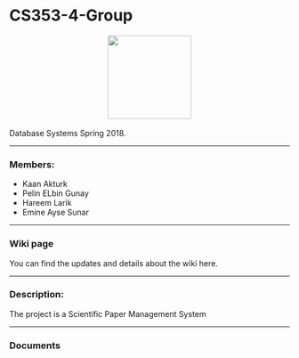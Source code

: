 ﻿# CS353-4-Group

<center><img src="https://cdn.shopify.com/s/files/1/1061/1924/files/Hugging_Face_Emoji_2028ce8b-c213-4d45-94aa-21e1a0842b4d_large.png?15202324258887420558" width="150" height="150"></center><br>
Database Systems Spring 2018. <hr />

### Members:
<ul>
<li>Kaan Akturk</li>
<li>Pelin ELbin Gunay</li>
<li>Hareem Larik</li>
<li>Emine Ayse Sunar</li>
</ul>
<hr /> 

### Wiki page
You can find the updates and details about the wiki here</a>.
<hr />

### Description:
<p>
</p>
<p>
The project is a Scientific Paper Management System
<hr />

### Documents
<ol>
</ol>


